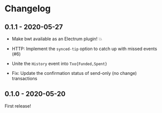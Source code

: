 # Changelog

## 0.1.1 - 2020-05-27

- Make bwt available as an Electrum plugin! 💥

- HTTP: Implement the `synced-tip` option to catch up with missed events (#6)

- Unite the `History` event into `Txo{Funded,Spent}`

- Fix: Update the confirmation status of send-only (no change) transactions

## 0.1.0 - 2020-05-20

First release!
